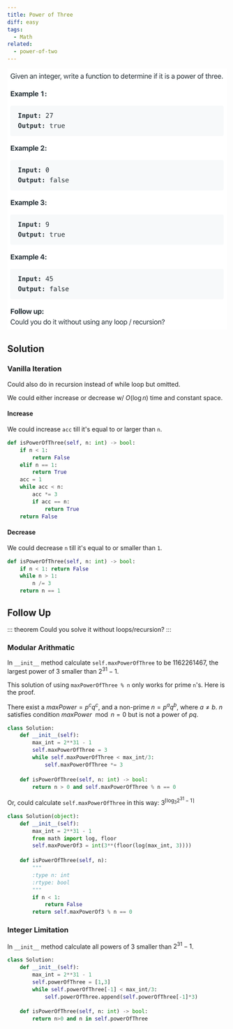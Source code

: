 ```yaml
---
title: Power of Three
diff: easy
tags:
  - Math
related:
  - power-of-two
---
```


<img class="medium-zoom" src="/algo/power-of-three.png" alt="https://leetcode.com/problems/power-of-three">

## Solution

### Vanilla Iteration

Could also do in recursion instead of while loop but omitted.

We could either increase or decrease w/ $O(\log n)$ time and constant space.

#### Increase

We could increase `acc` till it's equal to or larger than `n`.

```py
def isPowerOfThree(self, n: int) -> bool:
    if n < 1:
        return False
    elif n == 1:
        return True
    acc = 1
    while acc < n:
        acc *= 3
        if acc == n:
            return True
    return False
```

#### Decrease

We could decrease `n` till it's equal to or smaller than `1`.

```py
def isPowerOfThree(self, n: int) -> bool:
    if n < 1: return False
    while n > 1:
        n /= 3
    return n == 1
```

## Follow Up

::: theorem
Could you solve it without loops/recursion?
:::

### Modular Arithmatic

In `__init__` method calculate `self.maxPowerOfThree` to be 1162261467, the largest power of 3 smaller than $2^{31} - 1$.

This solution of using `maxPowerOfThree % n` only works for prime `n`'s. Here is the proof.

There exist a $maxPower=p^c q^c$, and a non-prime $n = p^a q^b$, where $a\neq b$. $n$ satisfies condition $maxPower \mod n = 0$ but is not a power of $pq$.

```py
class Solution:
    def __init__(self):
        max_int = 2**31 - 1
        self.maxPowerOfThree = 3
        while self.maxPowerOfThree < max_int/3:
            self.maxPowerOfThree *= 3

    def isPowerOfThree(self, n: int) -> bool:
        return n > 0 and self.maxPowerOfThree % n == 0
```

Or, could calculate `self.maxPowerOfThree` in this way:
$3^{\lceil \log_3 2^{31}-1 \rceil}$

```py
class Solution(object):
    def __init__(self):
        max_int = 2**31 - 1
        from math import log, floor
        self.maxPowerOf3 = int(3**(floor(log(max_int, 3))))
        
    def isPowerOfThree(self, n):
        """
        :type n: int
        :rtype: bool
        """
        if n < 1:
            return False
        return self.maxPowerOf3 % n == 0
```

### Integer Limitation

In `__init__` method calculate all powers of 3 smaller than $2^{31} - 1$.

```py
class Solution:
    def __init__(self):
        max_int = 2**31 - 1
        self.powerOfThree = [1,3]
        while self.powerOfThree[-1] < max_int/3:
            self.powerOfThree.append(self.powerOfThree[-1]*3)

    def isPowerOfThree(self, n: int) -> bool:
        return n>0 and n in self.powerOfThree
```
